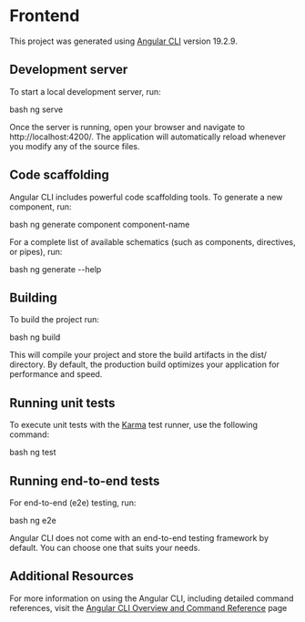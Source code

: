 # Frontend

This project was generated using [Angular CLI](https://github.com/angular/angular-cli) version 19.2.9.

## Development server

To start a local development server, run:

bash
ng serve


Once the server is running, open your browser and navigate to http://localhost:4200/. The application will automatically reload whenever you modify any of the source files.

## Code scaffolding

Angular CLI includes powerful code scaffolding tools. To generate a new component, run:

bash
ng generate component component-name


For a complete list of available schematics (such as components, directives, or pipes), run:

bash
ng generate --help


## Building

To build the project run:

bash
ng build


This will compile your project and store the build artifacts in the dist/ directory. By default, the production build optimizes your application for performance and speed.

## Running unit tests

To execute unit tests with the [Karma](https://karma-runner.github.io) test runner, use the following command:

bash
ng test


## Running end-to-end tests

For end-to-end (e2e) testing, run:

bash
ng e2e


Angular CLI does not come with an end-to-end testing framework by default. You can choose one that suits your needs.

## Additional Resources

For more information on using the Angular CLI, including detailed command references, visit the [Angular CLI Overview and Command Reference](https://angular.dev/tools/cli) page
